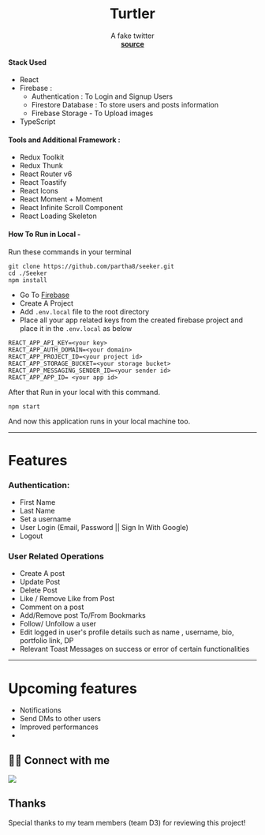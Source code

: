 
<h1 align="center">Turtler</h1>

<p align="center">
A fake twitter
  <br>
  <a target="__blank" href="https://seeker-f3c5d.web.app/"><strong>source</strong></a>
  <br>
</p>

#### Stack Used

- React
- Firebase : 
  - Authentication : To Login and Signup Users
  - Firestore Database : To store users and posts information
  - Firebase Storage - To Upload images
- TypeScript

#### Tools and Additional Framework :
- Redux Toolkit 
- Redux Thunk
- React Router v6
- React Toastify
- React Icons
- React Moment + Moment
- React Infinite Scroll Component
- React Loading Skeleton

#### How To Run in Local - 
Run these commands in your terminal
 ```
 git clone https://github.com/partha8/seeker.git
 cd ./Seeker
 npm install
```

- Go To [Firebase](https://firebase.google.com/)
- Create A Project 
- Add `.env.local` file to the root directory
- Place all your app related keys from the created firebase project and place it in the `.env.local` as below 

```
REACT_APP_API_KEY=<your key>
REACT_APP_AUTH_DOMAIN=<your domain>
REACT_APP_PROJECT_ID=<your project id>
REACT_APP_STORAGE_BUCKET=<your storage bucket>
REACT_APP_MESSAGING_SENDER_ID=<your sender id>
REACT_APP_APP_ID= <your app id>
```
After that Run in your local with this command. 

`npm start`

And now this application runs in your local machine too. 

---
# Features

### Authentication: 

- First Name 
- Last Name 
- Set a username
- User Login (Email, Password || Sign In With Google)
- Logout

### User Related Operations
- Create A post
- Update Post
- Delete Post
- Like / Remove Like from Post
- Comment on a post 
- Add/Remove post To/From Bookmarks
- Follow/ Unfollow a user
- Edit logged in user's profile details such as name , username, bio, portfolio link, DP
- Relevant Toast Messages on success or error of certain functionalities

---
# Upcoming features
- Notifications 
- Send DMs to other users
- Improved performances 
- 

## 👨‍💻 Connect with me

<a href="https://twitter.com/partha_sarma8"><img src="https://img.shields.io/badge/Twitter-1DA1F2?style=for-the-badge&logo=twitter&logoColor=white"/></a>

## Thanks

Special thanks to my team members (team D3) for reviewing this project!


